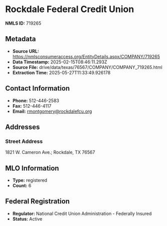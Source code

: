 # Rockdale Federal Credit Union

**NMLS ID:** 719265

## Metadata
- **Source URL:** https://nmlsconsumeraccess.org/EntityDetails.aspx/COMPANY/719265
- **Data Timestamp:** 2025-02-15T08:46:11.293Z
- **Source File:** drive/data/texas/76567/COMPANY/COMPANY_719265.html
- **Extraction Time:** 2025-05-27T11:33:49.926178

## Contact Information
- **Phone:** 512-446-2583
- **Fax:** 512-446-4117
- **Email:** rmontgomery@rockdalefcu.org

## Addresses
### Street Address
1821 W. Cameron Ave.; Rockdale, TX 76567

## MLO Information
- **Type:** registered
- **Count:** 6

## Federal Registration
- **Regulator:** National Credit Union Administration - Federally Insured
- **Status:** Active
